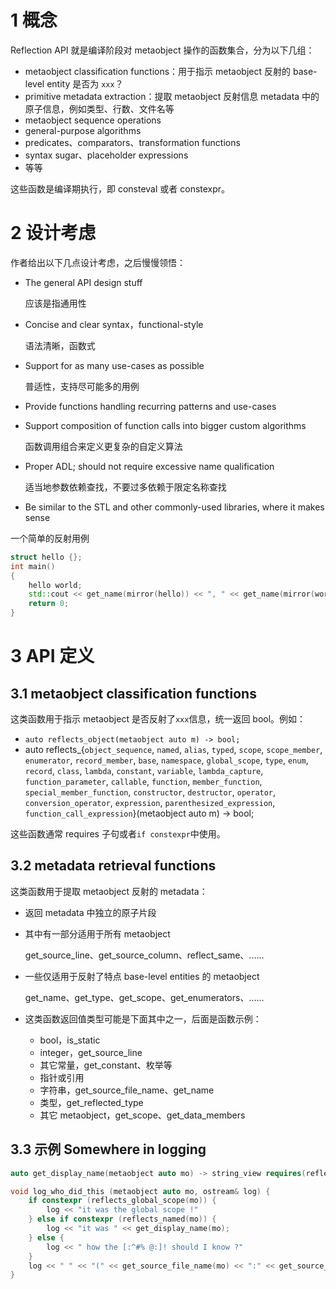 # 1 概念

Reflection API 就是编译阶段对 metaobject 操作的函数集合，分为以下几组：

- metaobject classification functions：用于指示 metaobject 反射的 base-level entity 是否为 `xxx`？
- primitive metadata extraction：提取 metaobject 反射信息 metadata 中的原子信息，例如类型、行数、文件名等
- metaobject sequence operations
- general-purpose algorithms
- predicates、comparators、transformation functions
- syntax sugar、placeholder expressions
- 等等

这些函数是编译期执行，即 consteval 或者 constexpr。



# 2 设计考虑

作者给出以下几点设计考虑，之后慢慢领悟：

- The general API design stuff

  应该是指通用性

- Concise and clear syntax，functional-style

  语法清晰，函数式

- Support for as many use-cases as possible

  普适性，支持尽可能多的用例

- Provide functions handling recurring patterns and use-cases

- Support composition of function calls into bigger custom algorithms

  函数调用组合来定义更复杂的自定义算法

- Proper ADL; should not require excessive name qualification

  适当地参数依赖查找，不要过多依赖于限定名称查找

- Be similar to the STL and other commonly-used libraries, where it makes sense  

一个简单的反射用例

```c++
struct hello {};
int main()
{
    hello world;
    std::cout << get_name(mirror(hello)) << ", " << get_name(mirror(world)) << "!" << std::endl;
    return 0;
}
```

# 3 API 定义

## 3.1 metaobject classification functions

这类函数用于指示 metaobject 是否反射了`xxx`信息，统一返回 bool。例如：

- `auto reflects_object(metaobject auto m) -> bool;`
- auto reflects_{`object_sequence`, `named`, `alias`, `typed`, `scope`, `scope_member`, `enumerator`, `record_member`, `base`, `namespace`, `global_scope`, `type`, `enum`, `record`, `class`, `lambda`, `constant`, `variable`, `lambda_capture`, `function_parameter`, `callable`, `function`, `member_function`, `special_member_function`, `constructor`, `destructor`, `operator`, `conversion_operator`, `expression`, `parenthesized_expression`, `function_call_expression`}(metaobject auto m) -> bool;

这些函数通常 requires 子句或者`if constexpr`中使用。

## 3.2 metadata retrieval functions

这类函数用于提取 metaobject 反射的 metadata：

- 返回 metadata 中独立的原子片段

- 其中有一部分适用于所有 metaobject

  get_source_line、get_source_column、reflect_same、......

- 一些仅适用于反射了特点 base-level entities 的 metaobject

  get_name、get_type、get_scope、get_enumerators、......

- 这类函数返回值类型可能是下面其中之一，后面是函数示例：

  - bool，is_static
  - integer，get_source_line
  - 其它常量，get_constant、枚举等
  - 指针或引用
  - 字符串，get_source_file_name、get_name
  - 类型，get_reflected_type
  - 其它 metaobject，get_scope、get_data_members

## 3.3 示例 Somewhere in logging

```c++
auto get_display_name(metaobject auto mo) -> string_view requires(reflects named(mo));
```

```c++
void log_who_did_this (metaobject auto mo, ostream& log) {
	if constexpr (reflects_global_scope(mo)) {
		log << "it was the global scope !"
	} else if constexpr (reflects_named(mo)) {
		log << "it was " << get_display_name(mo);
	} else {
		log << " how the [:^#% @:]! should I know ?"
	}
	log << " " << "(" << get_source_file_name(mo) << ":" << get_source_line(mo) << "," << get_source_column(mo) << ")";
}
```

